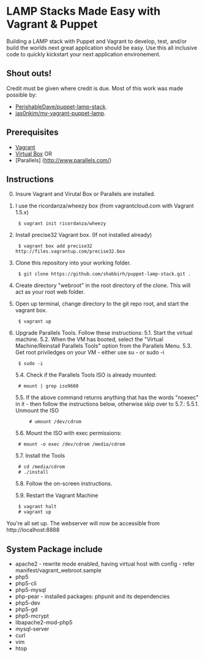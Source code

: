 # LAMP Stacks Made Easy with Vagrant & Puppet

Building a LAMP stack with Puppet and Vagrant to develop, test, and/or build the worlds next great application should be easy. Use this all inclusive code to quickly kickstart your next application environement.

## Shout outs!
Credit must be given where credit is due. Most of this work was made possible by:
* [PerishableDave/puppet-lamp-stack](https://github.com/PerishableDave/puppet-lamp-stack).
* [jas0nkim/my-vagrant-puppet-lamp](https://github.com/jas0nkim/my-vagrant-puppet-lamp).

## Prerequisites
* [Vagrant](http://www.vagrantup.com/)
* [Virtual Box](https://www.virtualbox.org/)
OR
* [Parallels] (http://www.parallels.com/)

## Instructions
0. Insure Vagrant and Virutal Box or Parallels are installed.
1. I use the ricordanza/wheezy box (from vagrantcloud.com with Vagrant 1.5.x)
    
        $ vagrant init ricordanza/wheezy
        
1. Install precise32 Vagrant box. (If not installed already)

        $ vagrant box add precise32 http://files.vagrantup.com/precise32.box

2. Clone this repository into your working folder.

        $ git clone https://github.com/shabbirh/puppet-lamp-stack.git .
        
3. Create directory "webroot" in the root directory of the clone. This will act as your root web folder.
4. Open up terminal, change directory to the git repo root, and start the vagrant box.

        $ vagrant up

5. Upgrade Parallels Tools.  Follow these instructions:
    5.1. Start the virtual machine.
    5.2. When the VM has booted, select the "Virtual Machine/Reinstall Parallels Tools" option from the Parallels Menu.
    5.3. Get root priviledges on your VM - either use su - or sudo -i
    
        $ sudo -i
    
    5.4. Check if the Parallels Tools ISO is already mounted:
    
        # mount | grep iso9660
    
    5.5. If the above command returns anything that has the words "noexec" in it - then follow the instructions below, otherwise skip over to 5.7.:
        5.5.1. Unmount the ISO
    
            # umount /dev/cdrom
    
    5.6. Mount the ISO with exec permissions:
       
        # mount -o exec /dev/cdrom /media/cdrom
    
    5.7. Install the Tools
      
        # cd /media/cdrom
        # ./install
        
    5.8. Follow the on-screen instructions.
    
    5.9. Restart the Vagrant Machine
    
        $ vagrant halt
        # vagrant up
           

You're all set up. The webserver will now be accessible from http://localhost:8888

## System Package include

* apache2 - rewrite mode enabled, having virtual host with config - refer manifest/vagrant_webroot.sample
* php5
* php5-cli
* php5-mysql
* php-pear - installed packages: phpunit and its dependencies
* php5-dev
* php5-gd
* php5-mcrypt
* libapache2-mod-php5
* mysql-server
* curl
* vim
* htop
